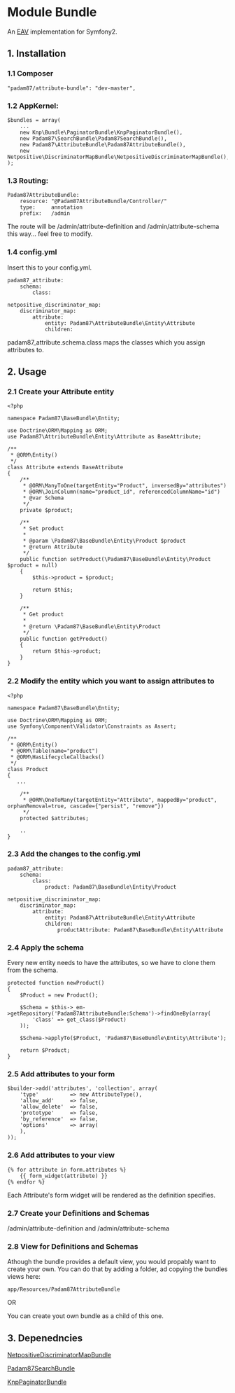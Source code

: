 # Module Bundle #

An [EAV](http://en.wikipedia.org/wiki/Entity%E2%80%93attribute%E2%80%93value_model) implementation for Symfony2.

## 1. Installation

### 1.1 Composer

    "padam87/attribute-bundle": "dev-master",

### 1.2 AppKernel:

    $bundles = array(
		...
		new Knp\Bundle\PaginatorBundle\KnpPaginatorBundle(),
        new Padam87\SearchBundle\Padam87SearchBundle(),
        new Padam87\AttributeBundle\Padam87AttributeBundle(),
		new Netpositive\DiscriminatorMapBundle\NetpositiveDiscriminatorMapBundle(),
    );        

### 1.3 Routing:

	Padam87AttributeBundle:
	    resource: "@Padam87AttributeBundle/Controller/"
	    type:     annotation
	    prefix:   /admin

The route will be /admin/attribute-definition and /admin/attribute-schema this way... feel free to modify.

### 1.4 config.yml

Insert this to your config.yml.
    
	padam87_attribute:
	    schema:
	        class:
	
	netpositive_discriminator_map:
	    discriminator_map:
	        attribute:
	            entity: Padam87\AttributeBundle\Entity\Attribute
	            children:

padam87_attribute.schema.class maps the classes which you assign attributes to.

## 2. Usage

### 2.1 Create your Attribute entity

	<?php
	
	namespace Padam87\BaseBundle\Entity;
	
	use Doctrine\ORM\Mapping as ORM;
	use Padam87\AttributeBundle\Entity\Attribute as BaseAttribute;
	
	/**
	 * @ORM\Entity()
	 */
	class Attribute extends BaseAttribute
	{
	    /**
	     * @ORM\ManyToOne(targetEntity="Product", inversedBy="attributes")
	     * @ORM\JoinColumn(name="product_id", referencedColumnName="id")
	     * @var Schema
	     */
	    private $product;
	
	    /**
	     * Set product
	     *
	     * @param \Padam87\BaseBundle\Entity\Product $product
	     * @return Attribute
	     */
	    public function setProduct(\Padam87\BaseBundle\Entity\Product $product = null)
	    {
	        $this->product = $product;
	    
	        return $this;
	    }
	
	    /**
	     * Get product
	     *
	     * @return \Padam87\BaseBundle\Entity\Product 
	     */
	    public function getProduct()
	    {
	        return $this->product;
	    }
	}

### 2.2 Modify the entity which you want to assign attributes to

	<?php
	
	namespace Padam87\BaseBundle\Entity;
	
	use Doctrine\ORM\Mapping as ORM;
	use Symfony\Component\Validator\Constraints as Assert;

	/**
	 * @ORM\Entity()
	 * @ORM\Table(name="product")
	 * @ORM\HasLifecycleCallbacks()
	 */
	class Product
	{
	   ...
	    
	    /**
	     * @ORM\OneToMany(targetEntity="Attribute", mappedBy="product", orphanRemoval=true, cascade={"persist", "remove"})
	     */
	    protected $attributes;

		..
	}

### 2.3 Add the changes to the config.yml

	padam87_attribute:
	    schema:
	        class:
	            product: Padam87\BaseBundle\Entity\Product
	
	netpositive_discriminator_map:
	    discriminator_map:
	        attribute:
	            entity: Padam87\AttributeBundle\Entity\Attribute
	            children:
	                productAttribute: Padam87\BaseBundle\Entity\Attribute

### 2.4 Apply the schema

Every new entity needs to have the attributes, so we have to clone them from the schema.

    protected function newProduct()
    {
        $Product = new Product();
        
        $Schema = $this->_em->getRepository('Padam87AttributeBundle:Schema')->findOneBy(array(
            'class' => get_class($Product)
        ));
        
        $Schema->applyTo($Product, 'Padam87\BaseBundle\Entity\Attribute');
        
        return $Product;
    }

### 2.5 Add attributes to your form

	$builder->add('attributes', 'collection', array(
		'type'          => new AttributeType(),
		'allow_add'     => false,
		'allow_delete'  => false,
		'prototype'     => false,
		'by_reference'  => false,
		'options'       => array(
		),
	));

### 2.6 Add attributes to your view

	{% for attribute in form.attributes %}
        {{ form_widget(attribute) }}
    {% endfor %}

Each Attribute's form widget will be rendered as the definition specifies.

### 2.7 Create your Definitions and Schemas

/admin/attribute-definition and /admin/attribute-schema

### 2.8  View for Definitions and Schemas

Athough the bundle provides a default view, you would propably want to create your own.
You can do that by adding a folder, ad copying the bundles views here:

	app/Resources/Padam87AttributeBundle

OR

You can create yout own bundle as a child of this one.

## 3. Depenedncies

[NetpositiveDiscriminatorMapBundle](https://github.com/Netpositive/NetpositiveDiscriminatorMapBundle)

[Padam87SearchBundle](https://github.com/Padam87/SearchBundle)

[KnpPaginatorBundle](https://github.com/KnpLabs/KnpPaginatorBundle)

